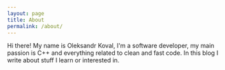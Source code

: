 ```yaml
---
layout: page
title: About
permalink: /about/
---
```


Hi there! My name is Oleksandr Koval, I'm a software developer, my main passion
is C++ and everything related to clean and fast code. In this blog I write about 
stuff I learn or interested in.